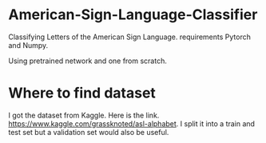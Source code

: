 # American-Sign-Language-Classifier
Classifying Letters of the American Sign Language.
requirements Pytorch and Numpy.

Using pretrained network and one from scratch.
# Where to find dataset
I got the dataset from Kaggle.
Here is the link. https://www.kaggle.com/grassknoted/asl-alphabet.
I split it into a train and test set but a validation set would also be useful.

